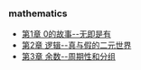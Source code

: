 ### mathematics
- [第1章 0的故事--无即是有](chapter1.md)
- [第2章 逻辑--真与假的二元世界](chapter2.md)
- [第3章 余数--周期性和分组](chapter3.md)